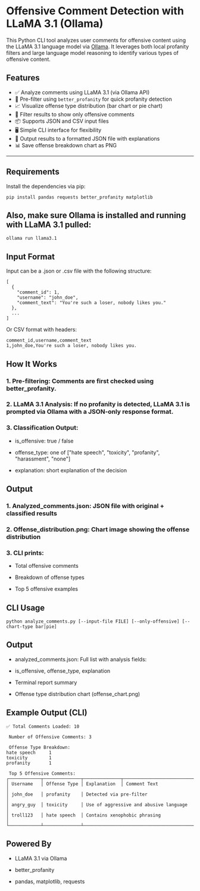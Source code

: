 # Offensive Comment Detection with LLaMA 3.1 (Ollama)

This Python CLI tool analyzes user comments for offensive content using the LLaMA 3.1 language model via [Ollama](https://ollama.com). It leverages both local profanity filters and large language model reasoning to identify various types of offensive content.

## Features

- ✅ Analyze comments using LLaMA 3.1 (via Ollama API)
- 🧼 Pre-filter using `better_profanity` for quick profanity detection
- 📈 Visualize offense type distribution (bar chart or pie chart)
- 🧪 Filter results to show only offensive comments
- 📦 Supports JSON and CSV input files
- 🖥️ Simple CLI interface for flexibility
- 💾 Output results to a formatted JSON file with explanations
- 📊 Save offense breakdown chart as PNG

---

## Requirements

Install the dependencies via pip:
```
pip install pandas requests better_profanity matplotlib
```
## Also, make sure Ollama is installed and running with LLaMA 3.1 pulled:

```
ollama run llama3.1
```

## Input Format
Input can be a .json or .csv file with the following structure:

```
[
  {
    "comment_id": 1,
    "username": "john_doe",
    "comment_text": "You're such a loser, nobody likes you."
  },
  ...
]
```

Or CSV format with headers:

```
comment_id,username,comment_text
1,john_doe,You're such a loser, nobody likes you.

```
## How It Works

### 1. Pre-filtering: Comments are first checked using better_profanity.

### 2. LLaMA 3.1 Analysis: If no profanity is detected, LLaMA 3.1 is prompted via Ollama with a JSON-only response format.

### 3. Classification Output:

 - is_offensive: true / false

 - offense_type: one of ["hate speech", "toxicity", "profanity", "harassment", "none"]

 - explanation: short explanation of the decision

## Output
### 1. Analyzed_comments.json: JSON file with original + classified results

### 2. Offense_distribution.png: Chart image showing the offense distribution

### 3. CLI prints:

 - Total offensive comments

 - Breakdown of offense types

 - Top 5 offensive examples

## CLI Usage
```
python analyze_comments.py [--input-file FILE] [--only-offensive] [--chart-type bar|pie]
```

## Output
 - analyzed_comments.json: Full list with analysis fields:

  - is_offensive, offense_type, explanation

 - Terminal report summary

 - Offense type distribution chart (offense_chart.png)

## Example Output (CLI)
```
✅ Total Comments Loaded: 10

 Number of Offensive Comments: 3

 Offense Type Breakdown:
hate speech     1
toxicity        1
profanity       1

 Top 5 Offensive Comments:
┌────────────┬──────────────┬──────────────┬────────────────────────────────┐
│ Username   │ Offense Type │ Explanation  │ Comment Text                   │
│ john_doe   │ profanity    │ Detected via pre-filter                     │
│ angry_guy  │ toxicity     │ Use of aggressive and abusive language      │
│ troll123   │ hate speech  │ Contains xenophobic phrasing                │
└────────────┴──────────────┴─────────────────────────────────────────────┘
```
## Powered By
 - LLaMA 3.1 via Ollama

 - better_profanity

 - pandas, matplotlib, requests

